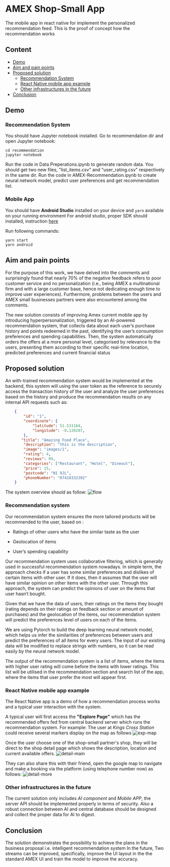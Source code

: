 # AMEX Shop-Small App
The mobile app in react native for implement the personalized recommendation feed. 
This is the proof of concept how the recommendation works

## Content
* [Demo](#Demo)
* [Aim and pain points](#Aim-and-pain-points)
* [Proposed solution](#Proposed-solution)
    * [Recommendation System](#Recommendation-system)
    * [React Native mobile app example](#React-Native-mobile-app-example)
    * [Other infrastructures in the future](#Other-infrastructures-in-the-future)
* [Conclusion](#Conclusion)

## Demo
### Recommendation System
You should have Jupyter notebook installed. 
Go to recommendation dir and open Jupyter notebook:
```
cd recommendation
jupyter notebook
```

Run the code in Data Preperations.ipynb to generate random data. 
You should get two new files, "list_items.csv" and "user_rating.csv" respectively in the same dir.
Run the code in AMEX-Recommendation.ipynb to create neural network model, predict user preferences and get recommendation list.


### Mobile App
You should have **Android Studio** installed on your device and `yarn` available on your running environment
For android studio, proper SDK should installed, instruction [here](https://reactnative.dev/docs/environment-setup)

Run following commands:
```shell
yarn start
yarn android
```

## Aim and pain points
For the purpose of this work, we have delved
                      into the comments and surprisingly found that nearly
                      70% of the negative feedback refers to poor customer
                      service and no personalization
                      (i.e., being AMEX a multinational firm and with a large
                      customer base, hence not dedicating enough time to
                      improve user experiences).
                      Furthermore, problems between the users and
                      AMEX small businesses partners were also
                      encountered among the comments.
                      
The new solution consists of improving Amex
current mobile app by introducing hyperpersonalization, triggered by an AI-powered
recommendation system, that collects data
about each user’s purchase history and points redeemed in
the past, identifying the user’s consumption preferences and
spending capabilities. Then, the system automatically
orders the offers at a more personal level, categorised by
relevance to the users, presenting them according to their
specific real-time location, predicted preferences and
current financial status
## Proposed solution
An with-trained recommendation system would be implemented at the backend, 
this system will using the user token as the reference to securely access the 
transaction history of the user and analyze the user preferences based on the history
and produce the recommendation results on any internal API requests such as:
```json
    {
        "id": "1",
        "coordinate": {
            "latitude": 51.531164,
            "longitude": -0.120207,
        },
       "title": "Amazing Food Place",
        "description": "this is the description",
        "image": "images/1",
        "rating": 4,
        "reviews": 99,
        "categories": ["Restaurant", "Hotel", "Dineout"],
        "price": 15,
        "postcode": "N1 9JL",
        "phoneNumber": "07410332392"
    }
```

The system overview should as follow: 
![flow](./assets/flowchart.jpg)

### Recommendation system

Our recommendation system ensures the more tailored products will be recommended to the user, based on : 

* Ratings of other users who have the similar taste as the user 

* Geolocation of items 

* User’s spending capability 

Our recommendation system uses collaborative filtering, which is generally used in successful recommendation system nowadays. In simple term, the approach checks if a user has some similar preferences and dislikes of certain items with other user. If it does, then it assumes that the user will have similar opinion on other items with the other user. Through this approach, the system can predict the opinions of user on the items that user hasn’t bought.  

Given that we have the data of users, their ratings on the items they bought (rating depends on their ratings on feedback section or amount of purchases) and the geolocation of the items, our recommendation system will predict the preferences level of users on each of the items. 

We are using Pytorch to build the deep learning neural network model, which helps us infer the similarities of preferences between users and predict the preferences of all items for every users. The input of our existing data will be modified to replace strings with numbers, so it can be read easily by the neural network model. 

The output of the recommendation system is a list of items, where the items with higher user rating will come before the items with lower ratings. This list will be utilised in the recommendation section and search list of the app, where the items that user prefer the most will appear first. 

### React Native mobile app example

The React Native app is a demo of how a recommendation process works and a typical user interaction
with the system. 

A typical user will first access the **"Explore Page"** which has the recommended offers fed from central
backend server which runs the recommendation system. For example: The user at *Kings Cross Station* 
could receive several markers display on the map as follows
![exp-map](./assets/exp-map.png)

Once the user choose one of the shop-small partner's shop, they will be direct to the shop detail page 
which shows the description, location and current available offers. 
![detail-main](./assets/detail-main.png)

They can also share this with their friend, open the google map to navigate and make a booking via the platform (using telephone number now) as follows:
![detail-more](./assets/detail-more.png)

### Other infrastructures in the future
The current solution only includes *AI component* and *Mobile APP*, the server API should be implemented properly in terms of 
security. Also a robust connection between AI and central database should be designed and collect the proper data for AI to digest.

## Conclusion
The solution demonstrates the possibility to achieve the plans in the business proposal i.e. intelligent recommendation system
In the future, Two streams can be improved, specifically, improve the UI layout in the the standard AMEX UI and train the model to improve the accuracy.
